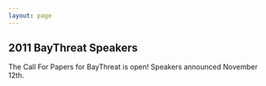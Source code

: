 ```yaml
---
layout: page
---
```


## 2011 BayThreat Speakers

The Call For Papers for BayThreat is open! Speakers announced November 12th. 
 